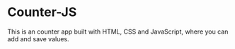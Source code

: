 # Counter-JS


This is an counter app built with HTML, CSS and JavaScript, where you can add and save values.
